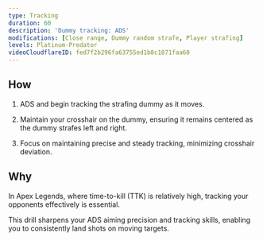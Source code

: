 ```yaml
---
type: Tracking
duration: 60
description: 'Dummy tracking: ADS'
modifications: [Close range, Dummy random strafe, Player strafing]
levels: Platinum-Predator
videoCloudflareID: fed7f2b296fa63755ed1b8c1871faa60
---
```


## How

1. ADS and begin tracking the strafing dummy as it moves.

2. Maintain your crosshair on the dummy, ensuring it remains centered as the dummy strafes left and right.

3. Focus on maintaining precise and steady tracking, minimizing crosshair deviation.

## Why

In Apex Legends, where time-to-kill (TTK) is relatively high, tracking your opponents effectively is essential.

This drill sharpens your ADS aiming precision and tracking skills, enabling you to consistently land shots on moving targets.
